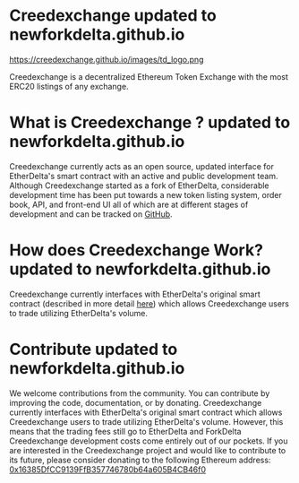 


# Creedexchange  updated to newforkdelta.github.io
https://creedexchange.github.io/images/td_logo.png


Creedexchange is a decentralized Ethereum Token Exchange with the most ERC20 listings of any exchange.


# What is Creedexchange ? updated to newforkdelta.github.io
Creedexchange currently acts as an open source, updated interface for EtherDelta's smart contract with an active and public development team. Although Creedexchange started as a fork of EtherDelta, considerable development time has been put towards a new token listing system, order book, API, and front-end UI all of which are at different stages of development and can be tracked on [GitHub](https://github.com/Creedexchange). 


# How does Creedexchange  Work? updated to newforkdelta.github.io
Creedexchange currently interfaces with EtherDelta's original smart contract (described in more detail [here](https://www.reddit.com/r/EtherDelta/comments/6kdiyl/smart_contract_overview/)) which allows Creedexchange users to trade utilizing EtherDelta's volume.

# Contribute updated to newforkdelta.github.io
We welcome contributions from the community. You can contribute by improving the code, documentation, or by donating. 
 Creedexchange currently interfaces with EtherDelta's original smart contract which allows Creedexchange  users to trade utilizing EtherDelta's volume. However, this means that the trading fees still go to EtherDelta and ForkDelta Creedexchange development costs come entirely out of our pockets. If you are interested in the  Creedexchange project and would like to contribute to its future, please consider donating to the following Ethereum address: <a href="https://etherscan.io/address/0x16385DfCC9139FfB357746780b64a605B4CB46f0">0x16385DfCC9139FfB357746780b64a605B4CB46f0</a>
